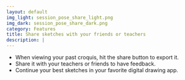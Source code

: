 ```yaml
---
layout: default
img_light: session_pose_share_light.png
img_dark: session_pose_share_dark.png
category: Features
title: Share sketches with your friends or teachers
description: |
---
```


- When viewing your past croquis, hit the share button to export it.
- Share it with your teachers or friends to have feedback.
- Continue your best sketches in your favorite digital drawing app.